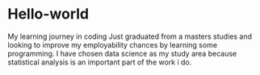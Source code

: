# Hello-world
My learning journey in coding
Just graduated from a masters studies and looking to improve my employability chances by learning some programming. I have chosen data science as my study area because statistical analysis is an important part of the work i do. 
